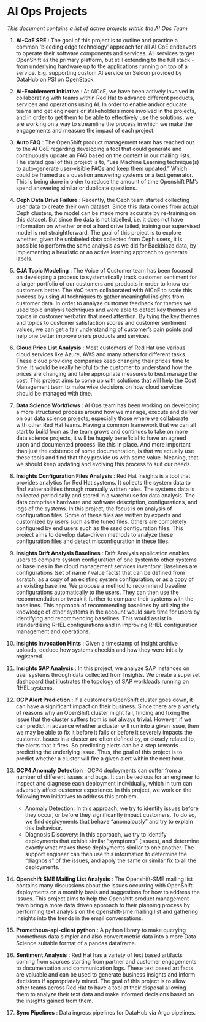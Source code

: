 # AI Ops Projects 

_This document contains a list of active projects within the AI Ops Team_

1. **AI-CoE SRE** : The goal of this project is to outline and practice a common ‘bleeding edge technology’ approach for all AI CoE endeavors to operate their software components and services. All services target OpenShift as the primary platform, but still extending to the full stack - from underlying hardware up to the applications running on top of a service. E.g. supporting custom AI service on Seldon provided by DataHub on PSI on OpenStack. 

2. **AI-Enablement Initiative** : At AICoE, we have been actively involved in collaborating with teams within Red Hat to advance different products, services and operations using AI. In order to enable and/or educate teams and get engineers or stakeholders more involved in the projects, and in order to get them to be able to effectively use the solutions, we are working on a way to  streamline the process in which we make the engagements and measure the impact of each project. 

3. **Auto FAQ** : The OpenShift product management team has reached out to the AI CoE regarding developing a tool that could generate and continuously update an FAQ based on the content in our mailing lists. The stated goal of this project is to, “use Machine Learning technique(s) to auto-generate user-visible FAQs and keep them updated.” Which could be framed as a question answering systems or a text generator. This is being done in order to reduce the amount of time Openshift PM’s spend answering similar or duplicate questions.

4. **Ceph Data Drive Failure** : Recently, the Ceph team started collecting user data to create their own dataset. Since this data comes from actual Ceph clusters, the model can be made more accurate by re-training on this dataset. But since the data is not labelled, i.e. it does not have information on whether or not a hard drive failed, training our supervised model is not straightforward. The goal of this project is to explore whether, given the unlabeled data collected from Ceph users, it is possible to perform the same analysis as we did for Backblaze data, by implementing a heuristic or an active learning approach to generate labels.  

5. **CJA Topic Modeling** : The Voice of Customer team has been focused on developing a process to systematically track customer sentiment for a larger portfolio of our customers and products in order to know our customers better. The VoC team collaborated with AICoE to scale this process by using AI techniques to gather meaningful insights from customer data. In order to analyze customer feedback for themes we used topic analysis techniques and were able to detect key themes and topics in customer verbatim that need attention. By tying the key themes and topics to customer satisfaction scores and customer sentiment values, we can get a fair understanding of customer’s pain points and help one better improve one’s products and services. 

6. **Cloud Price List Analysis** : Most customers of Red Hat use various cloud services like Azure, AWS and many others for different tasks. These cloud providing companies keep changing their prices time to time. It would be really helpful to the customer to understand how the prices are changing and take appropriate measures to best manage the cost. This project aims to come up with solutions that will help the Cost Management team to make wise decisions on how cloud services should be managed with time.

7. **Data Science Workflows** : AI Ops team has been working on developing a more structured process around how we manage, execute and deliver on our data science projects, especially those where we collaborate with other Red Hat teams. Having a common framework that we can all start to build from as the team grows and continues to take on more data science projects, it will be hugely beneficial to have an agreed upon and documented process like this in place. And more important than just the existence of some documentation, is that we actually use these tools and find that they provide us with some value. Meaning, that we should keep updating and evolving this process to suit our needs.

8. **Insights Configuration Files Analysis** : Red Hat Insights is a tool that provides analytics for Red Hat systems. It collects the system data to find vulnerabilities through manually written rules. The systems data is collected periodically and stored in a warehouse for data analysis. The data comprises hardware and software description, configurations, and logs of the systems. In this project, the focus is on analysis of configuration files. Some of these files are written by experts and customized by users such as the tuned files. Others are completely configured by end users such as the sssd configuration files. This project aims to develop data-driven methods to analyze these configuration files and detect misconfiguration in these files.

9. **Insights Drift Analysis Baselines** : Drift Analysis application enables users to compare system configuration of one system to other systems or baselines in the cloud management services inventory. Baselines are configurations (set of name / value facts) that can be defined from scratch, as a copy of an existing system configuration, or as a copy of an existing baseline. We propose a method to recommend baseline configurations automatically to the users. They can then use the recommendation or tweak it further to compare their systems with the baselines. This approach of recommending baselines by utilizing the knowledge of other systems in the account would save time for users by identifying and recommending baselines. This would assist in standardizing RHEL configurations and in improving RHEL configuration management and operations.

10. **Insights Invocation Hints** : Given a timestamp of insight archive uploads, deduce how systems checkin and how they were initially registered. 

11. **Insights SAP Analysis** : In this project, we analyze SAP instances on user systems through data collected from Insights. We create a superset dashboard that illustrates the topology of SAP workloads running on RHEL systems.

12. **OCP Alert Prediction** : If a customer’s OpenShift cluster goes down, it can have a significant impact on their business. Since there are a variety of reasons why an OpenShift cluster might fail, finding and fixing the issue that the cluster suffers from is not always trivial. However, if we can predict in advance whether a cluster will run into a given issue, then we may be able to fix it before it fails or before it severely impacts the customer. Issues in a cluster are often defined by, or closely related to, the alerts that it fires. So predicting alerts can be a step towards predicting the underlying issue. Thus, the goal of this project is to predict whether a cluster will fire a given alert within the next hour. 

13. **OCP4 Anomaly Detection** : OCP4 deployments can suffer from a number of different issues and bugs. It can be tedious for an engineer to inspect and diagnose each deployment individually, which in turn can adversely affect customer experience. In this project, we work on the following two initiatives to address this problem.
    * Anomaly Detection: In this approach, we try to identify issues before they occur, or before they significantly impact customers. To do so, we find deployments that behave “anomalously” and try to explain this behaviour.
    * Diagnosis Discovery: In this approach, we try to identify deployments that exhibit similar “symptoms” (issues), and determine exactly what makes these deployments similar to one another. The support engineer can then use this information to determine the “diagnosis” of the issues, and apply the same or similar fix to all the deployments.

14. **Openshift SME Mailing List Analysis** : The Openshift-SME mailing list contains many discussions about the issues occurring with OpenShift deployments on a monthly basis and suggestions for how to address the issues. This project aims to help the Openshift product management team bring a more data driven approach to their planning process by performing text analysis on the openshift-sme mailing list and gathering insights into the trends in the email conversations.

15. **Prometheus-api-client python** : A python library to make querying prometheus data simpler and also convert metric data into a more Data Science suitable format of a pandas dataframe.

16. **Sentiment Analysis** : Red Hat has a variety of text based artifacts coming from sources starting from partner and customer engagements to documentation and communication logs. These text based artifacts are valuable and can be used to generate business insights and inform decisions if appropriately mined. The goal of this project is to allow other teams across Red Hat to have a tool at their disposal allowing them to analyze their text data and make informed decisions based on the insights gained from them.   

17.  **Sync Pipelines** : Data ingress pipelines for DataHub via Argo pipelines.  
